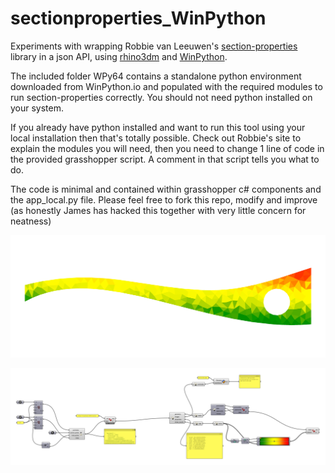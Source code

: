 # sectionproperties_WinPython

Experiments with wrapping Robbie van Leeuwen's [section-properties](https://github.com/robbievanleeuwen/section-properties) library in a json API, using [rhino3dm](https://github.com/mcneel/rhino3dm) and [WinPython](https://winpython.github.io/).

The included folder WPy64 contains a standalone python environment downloaded from WinPython.io and populated with the required modules to run section-properties correctly. You should not need python installed on your system.

If you already have python installed and want to run this tool using your local installation then that's totally possible. Check out Robbie's site to explain the modules you will need, then you need to change 1 line of code in the provided grasshopper script. A comment in that script tells you what to do.

The code is minimal and contained within grasshopper c# components and the app_local.py file. Please feel free to fork this repo, modify and improve (as honestly James has hacked this together with very little concern for neatness)

![](images/stress.png)

![](images/gh.png)